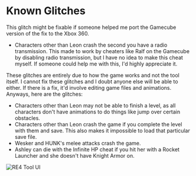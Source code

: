 # Known Glitches
This glitch might be fixable if someone helped me port the Gamecube version of the fix to the Xbox 360.
* Characters other than Leon crash the second you have a radio transmission. This made to work by cheaters like Ralf on the Gamecube by disabling radio transmission, but I have no idea to make this cheat myself. If someone could help me with this, I'd highly appreciate it.

These glitches are entirely due to how the game works and not the tool itself. I cannot fix these glitches and I doubt anyone else will be able to either. If there is a fix, it'd involve editing game files and animations. Anyways, here are the glitches:
* Characters other than Leon may not be able to finish a level, as all characters don't have animations to do things like jump over certain obstacles.
* Characters other than Leon crash the game if you complete the level with them and save. This also makes it impossible to load that particular save file.
* Wesker and HUNK's melee attacks crash the game.
* Ashley can die with the Infinite HP cheat if you hit her with a Rocket Launcher and she doesn't have Knight Armor on.

![RE4 Tool UI](https://github.com/user-attachments/assets/c31ca2f0-8651-42e0-aeee-3543867e8238)
